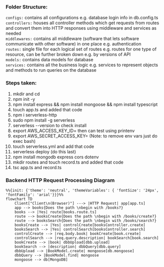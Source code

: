
### Folder Structure:
```configs:``` contains all configurations e.g. database login info in db.config.ts<br>
```controllers:``` houses all controller methods which get requests from routes and convert them into HTTP responses using middleware and services as needed<br>
```middlewares:``` contains all middleware (software that lets software communicate with other software) in one place e.g. authentication<br>
```routes:``` single file for each logical set of routes e.g. routes for one type of resource, can be further broken down e.g. by versions of API<br>
```models:``` contains data models for database<br>
```services:``` contains all the business logic e.g. services to represent objects and methods to run queries on the database<br>

### Steps taken:
1. mkdir and cd
2. npm init -y
3. npm install express && npm install mongoose && npm install typescript
4. touch app.ts and added that code
5. npm i serverless-http
6. sudo npm install -g serverless
7. serverless --version to check install
8. export AWS_ACCESS_KEY_ID= then can test using printenv
9. export AWS_SECRET_ACCESS_KEY= (Note: to remove env vars just do exec bash)
10. touch serverless.yml and add that code
11. serverless deploy (do this last)
12. npm install mongodb express cors dotenv
13. mkdir routes and touch record.ts and added that code
14. tsc app.ts and record.ts

### Backend HTTP Request Processing Diagram
```mermaid
%%{init: {'theme': 'neutral', 'themeVariables': { 'fontSize': '24px', 'fontFamily': 'arial'}}}%%
flowchart TD
    Client["Client\n(Browser)"] ---> |HTTP Request| app[app.ts]
    app --> books{Does the path \nbegin with /books?}
    books --> |Yes| route[books.route.ts]
    route --> booksCreate{Does the path \nbegin with /books/create?}
    route --> booksSearch{Does the path \nbegin with /books/search?}
    booksCreate --> |Yes| controlCreate[booksController.create]
    booksSearch --> |Yes| controlSearch[booksController.search]
    controlCreate --> |req.body.book| bookCreate[book.create]
    controlSearch --> |req.query.description| bookSearch[book.search]
    bookCreate --> |book| dbbUpload[dbb.upload]
    bookSearch --> |description| dbbQuery[dbb.query]
    dbbUpload --> |BookModel.create| mongoose[db.mongoose]
    dbbQuery --> |BookModel.find| mongoose
    mongoose --> db[MongoDB]
```